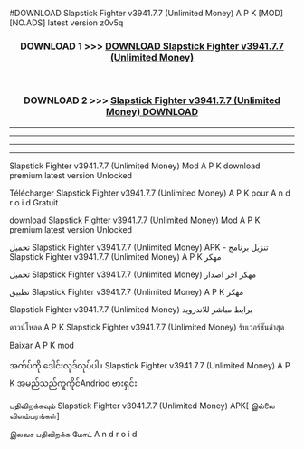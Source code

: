 #DOWNLOAD Slapstick Fighter  v3941.7.7 (Unlimited Money) A P K [MOD] [NO.ADS] latest version z0v5q



<div align="center">

<h3>DOWNLOAD 1 >>> <a href="https://teeasianyam.web.app?sq=Slapstick Fighter  v3941.7.7 (Unlimited Money)">DOWNLOAD Slapstick Fighter  v3941.7.7 (Unlimited Money) </a></h3><br>

<h3>DOWNLOAD 2 >>> <a href="https://teeasianyam.web.app?sq=Slapstick Fighter  v3941.7.7 (Unlimited Money) ">Slapstick Fighter  v3941.7.7 (Unlimited Money)  DOWNLOAD </a></h3>

</div>


----------------------------------------------------------

----------------------------------------------------------

----------------------------------------------------------

----------------------------------------------------------


Slapstick Fighter  v3941.7.7 (Unlimited Money)  Mod A P K download premium latest version Unlocked

Télécharger Slapstick Fighter  v3941.7.7 (Unlimited Money)  A P K pour A n d r o i d Gratuit

download Slapstick Fighter  v3941.7.7 (Unlimited Money)  Mod A P K premium latest version Unlocked

تحميل Slapstick Fighter  v3941.7.7 (Unlimited Money)  APK - تنزيل برنامج Slapstick Fighter  v3941.7.7 (Unlimited Money)  A P K مهكر

تحميل Slapstick Fighter  v3941.7.7 (Unlimited Money)  مهكر اخر اصدار

تطبيق Slapstick Fighter  v3941.7.7 (Unlimited Money)  A P K مهكر

Slapstick Fighter  v3941.7.7 (Unlimited Money)  برابط مباشر للاندرويد

ดาวน์โหลด A P K Slapstick Fighter  v3941.7.7 (Unlimited Money)  รับเวอร์ชันล่าสุด

Baixar A P K mod

အက်ပ်ကို ဒေါင်းလုဒ်လုပ်ပါ။ Slapstick Fighter  v3941.7.7 (Unlimited Money)  A P K အမည်သည်ကူကိုင်Andriod ဗားရှင်း

பதிவிறக்கவும் Slapstick Fighter  v3941.7.7 (Unlimited Money)  APK[ இல்லை விளம்பரங்கள்] 
 
இலவச பதிவிறக்க மோட் A n d r o i d



